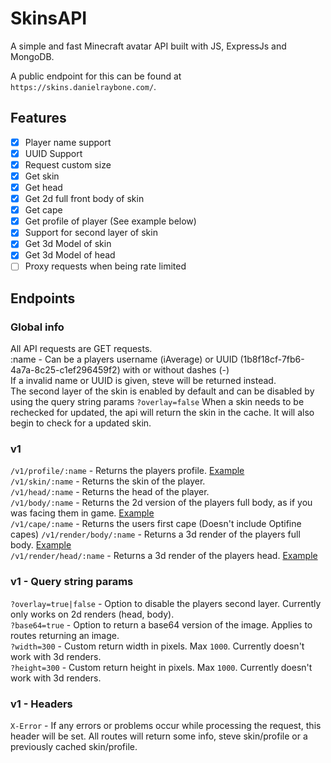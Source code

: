 # SkinsAPI

A simple and fast Minecraft avatar API built with JS, ExpressJs and MongoDB.

A public endpoint for this can be found at `https://skins.danielraybone.com/`.

## Features

- [x] Player name support
- [x] UUID Support
- [x] Request custom size
- [x] Get skin
- [x] Get head
- [x] Get 2d full front body of skin
- [x] Get cape
- [x] Get profile of player (See example below)
- [x] Support for second layer of skin
- [x] Get 3d Model of skin
- [x] Get 3d Model of head
- [ ] Proxy requests when being rate limited

## Endpoints

### Global info

All API requests are GET requests.  
:name - Can be a players username (iAverage) or UUID (1b8f18cf-7fb6-4a7a-8c25-c1ef296459f2) with or without dashes (-)  
If a invalid name or UUID is given, steve will be returned instead.  
The second layer of the skin is enabled by default and can be disabled by using the query string params `?overlay=false`
When a skin needs to be rechecked for updated, the api will return the skin in the cache. It will also begin to check for a updated skin.

### v1

`/v1/profile/:name` - Returns the players profile. [Example](https://skins.danielraybone.com/v1/profile/iAverage)  
`/v1/skin/:name` - Returns the skin of the player.  
`/v1/head/:name` - Returns the head of the player.  
`/v1/body/:name` - Returns the 2d version of the players full body, as if you was facing them in game. [Example](https://skins.danielraybone.com/v1/body/iAverage)  
`/v1/cape/:name` - Returns the users first cape (Doesn't include Optifine capes)
`/v1/render/body/:name` - Returns a 3d render of the players full body. [Example](https://skins.danielraybone.com/v1/render/body/iAverage)  
`/v1/render/head/:name` - Returns a 3d render of the players head. [Example](https://skins.danielraybone.com/v1/render/head/iAverage)

### v1 - Query string params

`?overlay=true|false` - Option to disable the players second layer. Currently only works on 2d renders (head, body).  
`?base64=true` - Option to return a base64 version of the image. Applies to routes returning an image.  
`?width=300` - Custom return width in pixels. Max `1000`. Currently doesn't work with 3d renders.  
`?height=300` - Custom return height in pixels. Max `1000`. Currently doesn't work with 3d renders.  

### v1 - Headers

`X-Error` - If any errors or problems occur while processing the request, this header will be set. All routes will return some info, steve skin/profile or a previously cached skin/profile.
